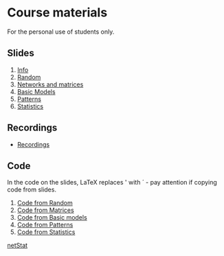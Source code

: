 # Course materials 
For the personal use of students only.
## Slides 

  1. [Info](http://vladowiki.fmf.uni-lj.si/lib/exe/fetch.php?media=ru:hse:snet:pdf:NA2-0.pdf)
  1. [Random](http://vladowiki.fmf.uni-lj.si/lib/exe/fetch.php?media=ru:hse:snet:pdf:NA2-1.pdf)
  1. [Networks and matrices](http://vladowiki.fmf.uni-lj.si/lib/exe/fetch.php?media=ru:hse:snet:pdf:NA2-2.pdf)
  1. [Basic Models](http://vladowiki.fmf.uni-lj.si/lib/exe/fetch.php?media=ru:hse:snet:pdf:NA2-3.pdf) 
  1. [Patterns](http://vladowiki.fmf.uni-lj.si/lib/exe/fetch.php?media=ru:hse:snet:pdf:NA2-4.pdf) 
  1. [Statistics](http://vladowiki.fmf.uni-lj.si/lib/exe/fetch.php?media=ru:hse:snet:pdf:NA2-5.pdf) 

## Recordings 

  - [Recordings](https://disk.yandex.ru/d/M8lVK3kOP3ky4Q)



## Code 

In the code on the slides, LaTeX replaces ' with ´ - pay attention if copying code from slides. 

  1. [Code from Random](http://vladowiki.fmf.uni-lj.si/doku.php?id=ru:hse:snet:csnet1)
  1. [Code from Matrices](http://vladowiki.fmf.uni-lj.si/doku.php?id=ru:hse:snet:csnet2)
  1. [Code from Basic models](http://vladowiki.fmf.uni-lj.si/doku.php?id=ru:hse:snet:csnet3)
  1. [Code from Patterns](http://vladowiki.fmf.uni-lj.si/doku.php?id=ru:hse:snet:csnet4)
  1. [Code from Statistics](http://vladowiki.fmf.uni-lj.si/doku.php?id=ru:hse:snet:csnet6)


[netStat](../2024.md) 
